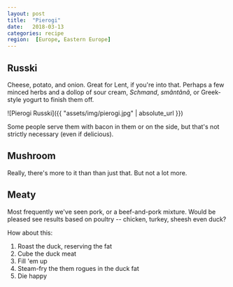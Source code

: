 ```yaml
---
layout: post
title:  "Pierogi"
date:   2018-03-13
categories: recipe
region:  [Europe, Eastern Europe]
---
```

## Russki ##
Cheese, potato, and onion.  Great for Lent, if you're into that.  Perhaps a few minced herbs and a dollop of sour cream, *Schmand*, *smântână*, or Greek-style yogurt to finish them off.

![Pierogi Russki]({{ "assets/img/pierogi.jpg" | absolute_url }})

Some people serve them with bacon in them or on the side, but that's not strictly necessary (even if delicious).

## Mushroom ##
Really, there's more to it than than just that.  But not a lot more.

## Meaty ## 
Most frequently we've seen pork, or a beef-and-pork mixture.  Would be pleased see results based on poultry -- chicken, turkey, sheesh even duck?  

How about this:
1. Roast the duck, reserving the fat
2. Cube the duck meat
3. Fill 'em up
3. Steam-fry the them rogues in the duck fat
3. Die happy